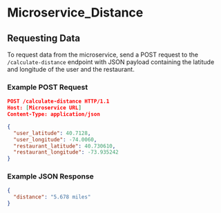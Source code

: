 # Microservice_Distance

## Requesting Data

To request data from the microservice, send a POST request to the `/calculate-distance` endpoint with JSON payload containing the latitude and longitude of the user and the restaurant.

### Example POST Request

```json
POST /calculate-distance HTTP/1.1
Host: [Microservice URL]
Content-Type: application/json

{
  "user_latitude": 40.7128,
  "user_longitude": -74.0060,
  "restaurant_latitude": 40.730610,
  "restaurant_longitude": -73.935242
}

```

### Example JSON Response

```json
{
  "distance": "5.678 miles"
}
